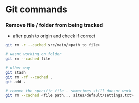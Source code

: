 # Git commands


### Remove file / folder from being tracked
- after push to origin and check if correct

```bash
git rm -r --cached src/main/<path_to_file>

# wasnt working on folder
git rm --cached file

# other way 
git stash
git rm -rf --cached .
git add .

# remove the specific file - sometimes still doesnt work
git rm --cached <file path... sites/default/settings.txt>

```


